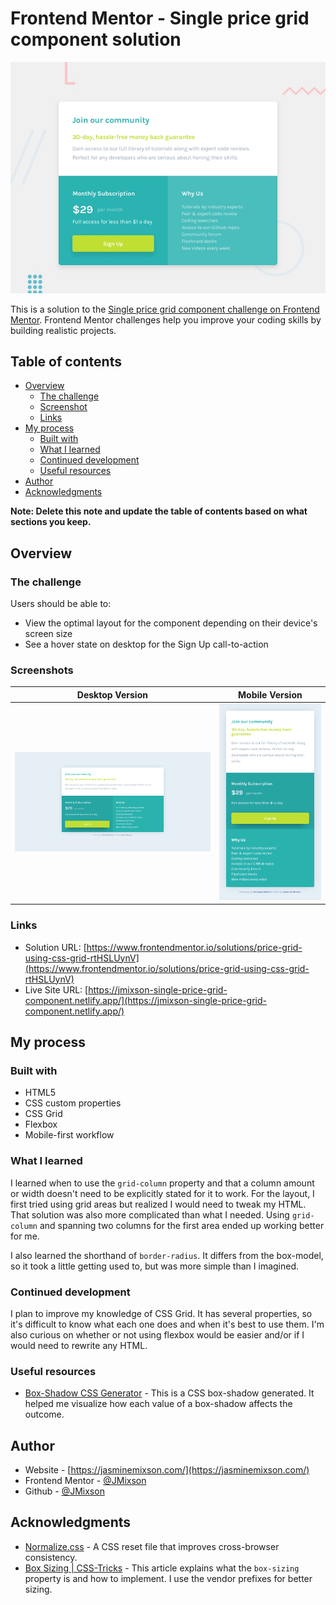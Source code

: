 # Frontend Mentor - Single price grid component solution

![Design preview](./design/desktop-preview.jpg)

This is a solution to the [Single price grid component challenge on Frontend Mentor](https://www.frontendmentor.io/challenges/single-price-grid-component-5ce41129d0ff452fec5abbbc). Frontend Mentor challenges help you improve your coding skills by building realistic projects.

## Table of contents

- [Overview](#overview)
  - [The challenge](#the-challenge)
  - [Screenshot](#screenshot)
  - [Links](#links)
- [My process](#my-process)
  - [Built with](#built-with)
  - [What I learned](#what-i-learned)
  - [Continued development](#continued-development)
  - [Useful resources](#useful-resources)
- [Author](#author)
- [Acknowledgments](#acknowledgments)

**Note: Delete this note and update the table of contents based on what sections you keep.**

## Overview

### The challenge

Users should be able to:

- View the optimal layout for the component depending on their device's screen size
- See a hover state on desktop for the Sign Up call-to-action

### Screenshots

|          Desktop Version           |          Mobile Version          |
| :--------------------------------: | :------------------------------: |
| ![desktop screenshot](desktop.png) | ![mobile screenshot](mobile.png) |

### Links

- Solution URL: [https://www.frontendmentor.io/solutions/price-grid-using-css-grid-rtHSLUynV](https://www.frontendmentor.io/solutions/price-grid-using-css-grid-rtHSLUynV)
- Live Site URL: [https://jmixson-single-price-grid-component.netlify.app/](https://jmixson-single-price-grid-component.netlify.app/)

## My process

### Built with

- HTML5
- CSS custom properties
- CSS Grid
- Flexbox
- Mobile-first workflow

### What I learned

I learned when to use the `grid-column` property and that a column amount or width doesn't need to be explicitly stated for it to work. For the layout, I first tried using grid areas but realized I would need to tweak my HTML. That solution was also more complicated than what I needed. Using `grid-column` and spanning two columns for the first area ended up working better for me.

I also learned the shorthand of `border-radius`. It differs from the box-model, so it took a little getting used to, but was more simple than I imagined.

### Continued development

I plan to improve my knowledge of CSS Grid. It has several properties, so it's difficult to know what each one does and when it's best to use them. I'm also curious on whether or not using flexbox would be easier and/or if I would need to rewrite any HTML.

### Useful resources

- [Box-Shadow CSS Generator](https://html-css-js.com/css/generator/box-shadow/) - This is a CSS box-shadow generated. It helped me visualize how each value of a box-shadow affects the outcome.

## Author

- Website - [https://jasminemixson.com/](https://jasminemixson.com/)
- Frontend Mentor - [@JMixson](https://www.frontendmentor.io/profile/jmixson)
- Github - [@JMixson](https://www.github.com/jmixson)

## Acknowledgments

- [Normalize.css](https://necolas.github.io/normalize.css/) - A CSS reset file that improves cross-browser consistency.
- [Box Sizing | CSS-Tricks](https://css-tricks.com/box-sizing/) - This article explains what the `box-sizing` property is and how to implement. I use the vendor prefixes for better sizing.
